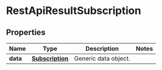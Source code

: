 
# RestApiResultSubscription

## Properties
Name | Type | Description | Notes
------------ | ------------- | ------------- | -------------
**data** | [**Subscription**](Subscription.md) | Generic data object. | 



